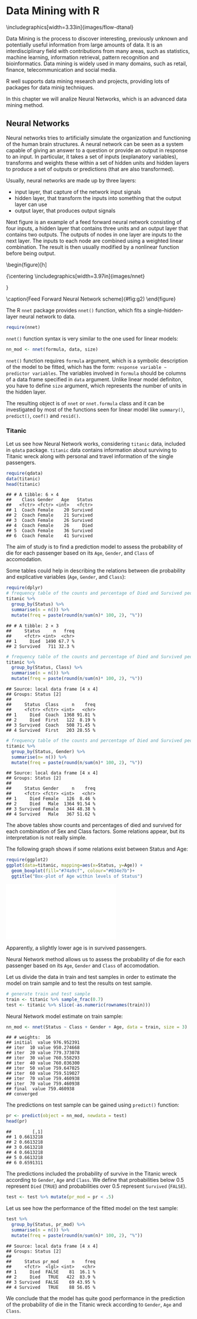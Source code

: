 # Data Mining with R





\includegraphics[width=3.33in]{images/flow-dtanal} 

Data Mining is the process to discover interesting, previously unknown and potentially useful information from large amounts of data. It is an interdisciplinary field with contributions from many areas, such as statistics, machine learning, information retrieval, pattern recognition and bioinformatics. Data mining is widely used in many domains, such as retail, finance, telecommunication and social media.

R well supports data mining research and projects, providing lots of packages for data minig techniques.

In this chapter we will analize Neural Networks, which is an advanced data mining method.


## Neural Networks

Neural networks tries to artificially simulate the organization and functioning of the human brain structures.
A neural network can be seen as a system capable of giving an answer to a question or provide an output in response to an input. In particular, it takes a set of inputs (explanatory variables), transforms and weights these within a set of hidden units and hidden layers to produce a set of outputs or predictions (that are also transformed).

Usually, neural networks are made up by three layers:

* input layer, that capture of the network input signals
* hidden layer, that transform the inputs into something that the output layer can use 
* output layer, that produces output signals

Next figure is an example of a feed forward neural network consisting of four inputs, a hidden layer that contains three units and an output layer that contains two outputs. The outputs of nodes in one layer are inputs to the next layer. The inputs to each node are combined using a weighted linear combination. The result is then usually modified by a nonlinear function before being output.

\begin{figure}[h]

{\centering \includegraphics[width=3.97in]{images/nnet} 

}

\caption{Feed Forward Neural Network scheme}(\#fig:g2)
\end{figure}


The R `nnet` package provides `nnet()` function, which fits a single-hidden-layer neural network to data. 


```r
require(nnet)
```

`nnet()` function syntax is very similar to the one used for linear models:


```r
nn_mod <- nnet(formula, data, size)
```

`nnet()` function requires `formula` argument, which is a symbolic description of the model to be fitted, which has the form: `response variable ∼ predictor variables`.
The variables involved in `formula` should be columns of a data frame specified in `data` argument.
Unlike linear model definiton, you have to define `size` argument, which represents the number of units in the hidden layer. 

The resulting object is of `nnet` or `nnet.formula` class and it can be investigated by most of the functions seen for linear model like `summary()`, `predict()`, `coef()` and `resid()`.

### Titanic

Let us see how Neural Network works, considering `titanic` data, included in `qdata` package. `titanic` data contains information about surviving to Titanic wreck along with personal and travel information of the single passengers.


```r
require(qdata)
data(titanic)
head(titanic)
```

```
## # A tibble: 6 × 4
##    Class Gender   Age   Status
##   <fctr> <fctr> <int>   <fctr>
## 1  Coach Female    20 Survived
## 2  Coach Female    21 Survived
## 3  Coach Female    26 Survived
## 4  Coach Female    26     Died
## 5  Coach Female    36 Survived
## 6  Coach Female    41 Survived
```

The aim of study is to find a prediction model to assess the probability of die for each passenger based on its `Age`, `Gender`, and `Class` of accomodation. 

Some tables could help in describing the relations between die probability and explicative variables (`Age`, `Gender`, and `Class`):


```r
require(dplyr)
# frequency table of the counts and percentage of Died and Survived people 
titanic %>% 
  group_by(Status) %>%
  summarise(n = n()) %>%
  mutate(freq = paste(round(n/sum(n)* 100, 2), "%")) 
```

```
## # A tibble: 2 × 3
##     Status     n   freq
##     <fctr> <int>  <chr>
## 1     Died  1490 67.7 %
## 2 Survived   711 32.3 %
```


```r
# frequency table of the counts and percentage of Died and Survived people by Class
titanic %>% 
  group_by(Status, Class) %>%
  summarise(n = n()) %>%
  mutate(freq = paste(round(n/sum(n)* 100, 2), "%"))
```

```
## Source: local data frame [4 x 4]
## Groups: Status [2]
## 
##     Status  Class     n    freq
##     <fctr> <fctr> <int>   <chr>
## 1     Died  Coach  1368 91.81 %
## 2     Died  First   122  8.19 %
## 3 Survived  Coach   508 71.45 %
## 4 Survived  First   203 28.55 %
```


```r
# frequency table of the counts and percentage of Died and Survived people by Gender
titanic %>% 
  group_by(Status, Gender) %>%
  summarise(n= n()) %>%
  mutate(freq = paste(round(n/sum(n)* 100, 2), "%"))
```

```
## Source: local data frame [4 x 4]
## Groups: Status [2]
## 
##     Status Gender     n    freq
##     <fctr> <fctr> <int>   <chr>
## 1     Died Female   126  8.46 %
## 2     Died   Male  1364 91.54 %
## 3 Survived Female   344 48.38 %
## 4 Survived   Male   367 51.62 %
```

The above tables show counts and percentages of died and survived for each combination of Sex and Class factors. Some relations appear, but its interpretation is not really simple.


The following graph shows if some relations exist between Status and Age:


```r
require(ggplot2)
ggplot(data=titanic, mapping=aes(x=Status, y=Age)) +
  geom_boxplot(fill="#74a9cf", colour="#034e7b")+ 
  ggtitle("Box-plot of Age within levels of Status")
```

![](11-data-mining_files/figure-latex/plot_status_age-1.pdf)<!-- --> 

Apparently, a slightly lower age is in survived passengers.

Neural Network method allows us to assess the probability of die for each passenger based on its `Age`, `Gender` and `Class` of accomodation.

Let us divide the data in train and test samples in order to estimate the model on train sample and to test the results on test sample. 


```r
# generate train and test sample 
train <- titanic %>% sample_frac(0.7)
test <- titanic %>% slice(-as.numeric(rownames(train)))
```

Neural Network model estimate on train sample:


```r
nn_mod <- nnet(Status ~ Class + Gender + Age, data = train, size = 3)
```

```
## # weights:  16
## initial  value 976.952391 
## iter  10 value 950.274668
## iter  20 value 779.373078
## iter  30 value 760.558293
## iter  40 value 760.036300
## iter  50 value 759.647025
## iter  60 value 759.519027
## iter  70 value 759.460938
## iter  70 value 759.460938
## final  value 759.460938 
## converged
```

The predictions on test sample can be gained using `predict()` function:


```r
pr <- predict(object = nn_mod, newdata = test)
head(pr)
```

```
##        [,1]
## 1 0.6613218
## 2 0.6613218
## 3 0.6613218
## 4 0.6613218
## 5 0.6613218
## 6 0.6591311
```

The predictions included the probability of survive in the Titanic wreck according to `Gender`, `Age` and `Class`. We define that probabilities below 0.5 represent `Died` (`TRUE`) and probabilities over 0.5 represent `Survived` (`FALSE`).   


```r
test <- test %>% mutate(pr_mod = pr < .5)
```

Let us see how the performance of the fitted model on the test sample:


```r
test %>% 
  group_by(Status, pr_mod) %>%
  summarise(n = n()) %>%
  mutate(freq = paste(round(n/sum(n)* 100, 2), "%"))
```

```
## Source: local data frame [4 x 4]
## Groups: Status [2]
## 
##     Status pr_mod     n    freq
##     <fctr>  <lgl> <int>   <chr>
## 1     Died  FALSE    81  16.1 %
## 2     Died   TRUE   422  83.9 %
## 3 Survived  FALSE    69 43.95 %
## 4 Survived   TRUE    88 56.05 %
```

We conclude that the model has quite good performance in the prediction of the probability of die in the Titanic wreck according to `Gender`, `Age` and `Class`. 

